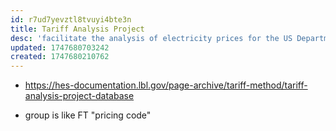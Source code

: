 ```yaml
---
id: r7ud7yevztl8tvuyi4bte3n
title: Tariff Analysis Project
desc: 'facilitate the analysis of electricity prices for the US Department of Energy’s Appliance Efficiency Standards program'
updated: 1747680703242
created: 1747680210762
---
```


- https://hes-documentation.lbl.gov/page-archive/tariff-method/tariff-analysis-project-database


- group is like FT "pricing code"
